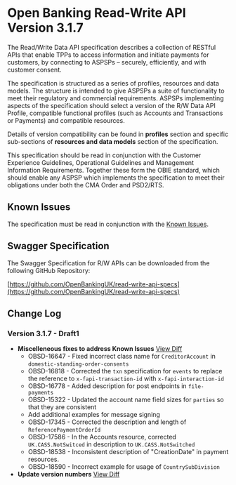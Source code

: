 # Open Banking Read-Write API Version 3.1.7

The Read/Write Data API specification describes a collection of RESTful APIs that enable TPPs to access information and initiate payments for customers, by connecting to ASPSPs – securely, efficiently, and with customer consent.

The specification is structured as a series of profiles, resources and data models. The structure is intended to give ASPSPs a suite of functionality to meet their regulatory and commercial requirements. ASPSPs implementing aspects of the specification should select a version of the R/W Data API Profile, compatible functional profiles (such as Accounts and Transactions or Payments) and compatible resources.

Details of version compatibility can be found in **profiles** section and specific sub-sections of **resources and data models** section of the specification.

This specification should be read in conjunction with the Customer Experience Guidelines, Operational Guidelines and Management Information Requirements. Together these form the OBIE standard, which should enable any ASPSP which implements the specification to meet their obligations under both the CMA Order and PSD2/RTS.

## Known Issues

The specification must be read in conjunction with the [Known Issues](https://openbanking.atlassian.net/wiki/spaces/DZ/pages/47546479/Known+Specification+Issues).

## Swagger Specification

The Swagger Specification for R/W APIs can be downloaded from the following GitHub Repository:

[https://github.com/OpenBankingUK/read-write-api-specs](https://github.com/OpenBankingUK/read-write-api-specs)

## Change Log

### Version 3.1.7 - Draft1

- __Miscelleneous fixes to address Known Issues__ [View Diff](tbc)
  - OBSD-16647 - Fixed incorrect class name for `CreditorAccount` in `domestic-standing-order-consents`
  - OBSD-16818 - Corrected the `txn` specification for `events` to replace the reference to `x-fapi-transaction-id` with `x-fapi-interaction-id`
  - OBSD-16778 - Added description for post endpoints in `file-payments`
  - OBSD-15322 - Updated the account name field sizes for `parties` so that they are consistent
  - Add additional examples for message signing
  - OBSD-17345 - Corrected the description and length of `ReferencePaymentOrderId`
  - OBSD-17586 - In the Accounts resource, corrected `UK.CASS.NotSwitced` in description to `UK.CASS.NotSwitched`
  - OBSD-18538 - Inconsistent description of "CreationDate" in payment resources.
  - OBSD-18590 - Incorrect example for usage of `CountrySubDivision`
- __Update version numbers__ [View Diff](https://github.com/OpenBankingUK/read-write-api-docs/commit/ab83f6bdd7b9e64a3599ede6f89ffeff70984462)
